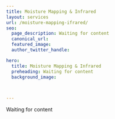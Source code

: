 ```yaml
---
title: Moisture Mapping & Infrared
layout: services
url: /moisture-mapping-ifrared/
seo:
  page_description: Waiting for content
  canonical_url:
  featured_image:
  author_twitter_handle:

hero:
  title: Moisture Mapping & Infrared
  preheading: Waiting for content
  background_image: 


  
---
```


Waiting for content